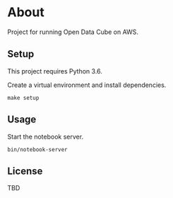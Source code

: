 # About

Project for running Open Data Cube on AWS.

## Setup

This project requires Python 3.6.

Create a virtual environment and install dependencies.

```
make setup
```

## Usage

Start the notebook server.

```
bin/notebook-server
```

## License

TBD
